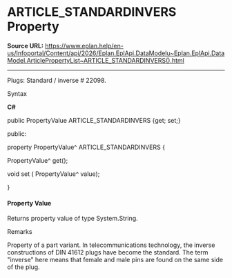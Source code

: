 # ARTICLE_STANDARDINVERS Property

**Source URL:** https://www.eplan.help/en-us/Infoportal/Content/api/2026/Eplan.EplApi.DataModelu~Eplan.EplApi.DataModel.ArticlePropertyList~ARTICLE_STANDARDINVERS().html

---

Plugs: Standard / inverse # 22098.

Syntax

**C#**



public PropertyValue ARTICLE_STANDARDINVERS {get; set;}

public:

property PropertyValue^ ARTICLE_STANDARDINVERS {

   PropertyValue^ get();

   void set (    PropertyValue^ value);

}


#### Property Value

Returns property value of type System.String.

Remarks

Property of a part variant. In telecommunications technology, the inverse constructions of DIN 41612 plugs have become the standard. The term "inverse" here means that female and male pins are found on the same side of the plug.
